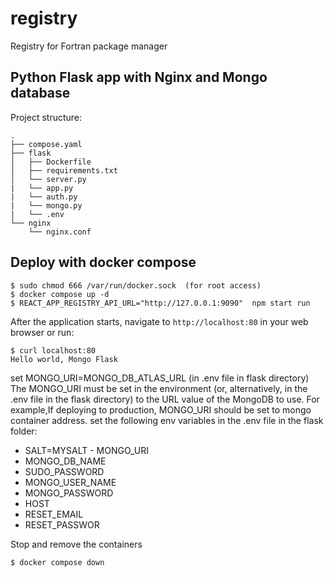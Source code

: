 # registry
Registry for Fortran package manager

## Python Flask app with Nginx and  Mongo database

Project structure:
```
.
├── compose.yaml
├── flask
│   ├── Dockerfile
│   ├── requirements.txt
│   └── server.py
|   └── app.py
|   └── auth.py
|   └── mongo.py
|   └── .env
└── nginx
    └── nginx.conf

```

## Deploy with docker compose

```
$ sudo chmod 666 /var/run/docker.sock  (for root access)
$ docker compose up -d
$ REACT_APP_REGISTRY_API_URL="http://127.0.0.1:9090"  npm start run
```

After the application starts, navigate to `http://localhost:80` in your web browser or run:

```
$ curl localhost:80
Hello world, Mongo Flask
```

set MONGO_URI=MONGO_DB_ATLAS_URL (in .env file in flask directory)
The MONGO_URI must be set in the environment (or, alternatively, in the .env file in the flask directory) to the URL value of the MongoDB to use. For example,If deploying to production, MONGO_URI should be set to mongo container address.
set the following env variables in the .env file in the flask folder: 
   - SALT=MYSALT
    - MONGO_URI
  -  MONGO_DB_NAME
   - SUDO_PASSWORD
   - MONGO_USER_NAME
   - MONGO_PASSWORD
   - HOST
   - RESET_EMAIL 
   - RESET_PASSWOR

Stop and remove the containers

```
$ docker compose down
```
